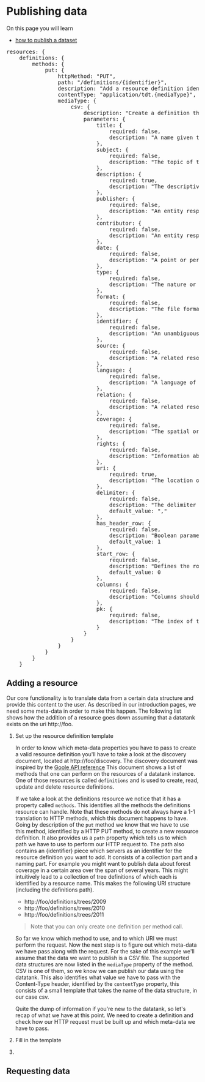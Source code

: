 # Publishing data

On this page you will learn

* [how to publish a dataset](#publish)

<pre class="prettyprint language-json">
resources: {
    definitions: {
        methods: {
            put: {
                httpMethod: "PUT",
                path: "/definitions/{identifier}",
                description: "Add a resource definition identified by the {identifier} value, and of the type identified by the content type header value {mediaType}. The {identifier} consists of 1 or more collection identifiers, followed by a final resource name. (e.g. world/demography/2013/seniors)",
                contentType: "application/tdt.{mediaType}",
                mediaType: {
                    csv: {
                        description: "Create a definition that allows for publication of data inside a CSV datastructure.",
                        parameters: {
                            title: {
                                required: false,
                                description: "A name given to the resource."
                            },
                            subject: {
                                required: false,
                                description: "The topic of the resource."
                            },
                            description: {
                                required: true,
                                description: "The descriptive or informational string that provides some context for you published dataset."
                            },
                            publisher: {
                                required: false,
                                description: "An entity responsible for making the resource available."
                            },
                            contributor: {
                                required: false,
                                description: "An entity responsible for making contributions to the resource."
                            },
                            date: {
                                required: false,
                                description: "A point or period of time associated with an event in the lifecycle of the resource."
                            },
                            type: {
                                required: false,
                                description: "The nature or genre of the resource."
                            },
                            format: {
                                required: false,
                                description: "The file format, physical medium, or dimensions of the resource."
                            },
                            identifier: {
                                required: false,
                                description: "An unambiguous reference to the resource within a given context."
                            },
                            source: {
                                required: false,
                                description: "A related resource from which the described resource is derived."
                            },
                            language: {
                                required: false,
                                description: "A language of the resource."
                            },
                            relation: {
                                required: false,
                                description: "A related resource."
                            },
                            coverage: {
                                required: false,
                                description: "The spatial or temporal topic of the resource, the spatial applicability of the resource, or the jurisdiction under which the resource is relevant."
                            },
                            rights: {
                                required: false,
                                description: "Information about rights held in and over the resource."
                            },
                            uri: {
                                required: true,
                                description: "The location of the CSV file, either a URL or a local file location."
                            },
                            delimiter: {
                                required: false,
                                description: "The delimiter of the separated value file.",
                                default_value: ","
                            },
                            has_header_row: {
                                required: false,
                                description: "Boolean parameter defining if the separated value file contains a header row that contains the column names.",
                                default_value: 1
                            },
                            start_row: {
                                required: false,
                                description: "Defines the row at which the data (and header row if present) starts in the file.",
                                default_value: 0
                            },
                            columns: {
                                required: false,
                                description: "Columns should be an array of columns indicis mapped onto the column name. This given column name will replace the original column name that is retrieved from the file itself."
                            },
                            pk: {
                                required: false,
                                description: "The index of the column that serves as a primary key when data is published. Rows will thus be indexed onto the value of the column which index is represented by the pk value."
                            }
                        }
                    }
                }
            }
        }
    }
</pre>


<a name="publish"></a>
## Adding a resource

Our core functionality is to translate data from a certain data structure and provide this content to the user. As described in our introduction pages, we need some meta-data in order to make this happen.
The following list shows how the addition of a resource goes down assuming that a datatank exists on the uri http://foo.

1. Set up the resource definition template

    In order to know which meta-data properties you have to pass to create a valid resource definition you'll have to take a look at the discovery document, located at http://foo/discovery.
    The discovery document was inspired by the [Goole API reference](https://developers.google.com/discovery/v1/reference/apis)
    This document shows a list of methods that one can perform on the resources of a datatank instance. One of those resources is called `definitions` and is used to create, read, update and delete resource definitions.

    If we take a look at the definitions resource we notice that it has a property called `methods`. This identifies all the methods the definitions resource can handle. Note that these methods do not always have a 1-1 translation to HTTP methods, which this document happens to have. Going by description of the  `put` method we know that we have to use this method, identified by a HTTP PUT method, to create a new resource definition. It also provides us a `path` property which tells us to which path we have to use to perform our HTTP request to. The path also contains an {identifier} piece which servers as an identifier for the resource definition you want to add. It consists of a collection part and a naming part. For example you might want to publish data about forest coverage in a certain area over the span of several years. This might intuitively lead to a collection of tree definitions of which each is identified by a resource name. This makes the following URI structure (including the definitions path).

    * http://foo/definitions/trees/2009
    * http://foo/definitions/trees/2010
    * http://foo/definitions/trees/2011

    > Note that you can only create one definition per method call.

    So far we know which method to use, and to which URI we must perform the request. Now the next step is to figure out which meta-data we have pass along with the request.
    For the sake of this example we'll assume that the data we want to publish is a CSV file. The supported data structures are now listed in the `mediaType` property of the method. CSV is one of them, so we know we can publish our data using the datatank. This also identifies what value we have to pass with the Content-Type header, identified by the `contentType` property, this consists of a small template that takes the name of the data structure, in our case csv.

    Quite the dump of information if you're new to the datatank, so let's recap of what we have at this point.
    We need to create a definition and check how our HTTP request must be built up and which meta-data we have to pass.


2. Fill in the template

3.

## Requesting data


